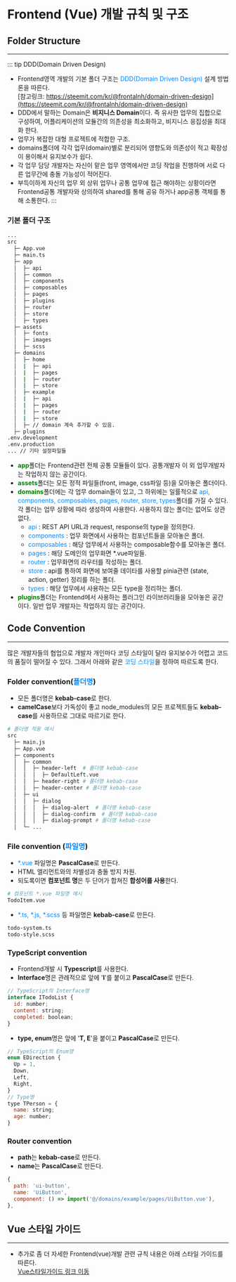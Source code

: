 # Frontend (Vue) 개발 규칙 및 구조



## Folder Structure
---
::: tip DDD(Domain Driven Design)
* Frontend영역 개발의 기본 폴더 구조는 <span style="color:#0089ff">DDD(Domain Driven Design)</span> 설계 방법론을 따른다.  
[참고링크: https://steemit.com/kr/@frontalnh/domain-driven-design](https://steemit.com/kr/@frontalnh/domain-driven-design)
* DDD에서 말하는 Domain은 **비지니스 Domain**이다. 즉 유사한 업무의 집합으로 구성하여, 어플리케이션의 모듈간의 의존성을 최소화하고, 비지니스 응집성을 최대화 한다.
* 업무가 복잡한 대형 프로젝트에 적합한 구조.
* domains폴더에 각각 업무(domain)별로 분리되어 영향도와 의존성이 적고 확장성이 용이해서 유지보수가 쉽다.
* 각 업무 담당 개발자는 자신이 맡은 업무 영역에서만 코딩 작업을 진행하며 서로 다른 업무간에 충돌 가능성이 적어진다.
* 부득이하게 자신의 업무 외 상위 업무나 공통 업무에 접근 해야하는 상황이라면 Frontend공통 개발자와 상의하여 shared를 통해 공유 하거나 app공통 객체를 통해 소통한다.
:::

### 기본 폴더 구조
```sh
...
src
  ├─ App.vue
  ├─ main.ts
  ├─ app
  │  ├─ api
  │  ├─ common
  │  ├─ components
  │  ├─ composables
  │  ├─ pages
  │  ├─ plugins
  │  ├─ router
  │  ├─ store
  │  ├─ types
  ├─ assets
  │  ├─ fonts
  │  ├─ images
  │  ├─ scss
  ├─ domains
  │  ├─ home
  │  |  ├─ api
  │  |  ├─ pages
  │  |  ├─ router
  │  |  ├─ store
  │  ├─ example
  │  |  ├─ api
  │  |  ├─ pages
  │  |  ├─ router
  │  |  ├─ store
  │  ├─ // domain 계속 추가할 수 있음.
  ├─ plugins
.env.development
.env.production
... // 기타 설정파일들
```
* <span style="color:green;font-weight:bold;">app</span>폴더는 Frontend관련 전체 공통 모듈들이 있다. 공통개발자 이 외 업무개발자는 작업하지 않는 공간이다.
* <span style="color:green;font-weight:bold;">assets</span>폴더는 모든 정적 파일들(front, image, css파일 등)을 모아놓은 폴더이다.
* <span style="color:green;font-weight:bold;">domains</span>폴더에는 각 업무 domain들이 있고, 그 하위에는 일률적으로 <span style="color:#0089ff">api, components, composables, pages, router, store, types</span>폴더를 가질 수 있다. 각 폴더는 업무 상황에 따라 생성하여 사용한다. 사용하지 않는 폴더는 없어도 상관없다.  
  - <span style="color:#0089ff">api</span> : REST API URL과 request, response의 type을 정의한다.
  - <span style="color:#0089ff">components</span> : 업무 화면에서 사용하는 컴포넌트들을 모아놓은 폴더.
  - <span style="color:#0089ff">composables</span> : 해당 업무에서 사용하는 composable함수를 모아놓은 폴더.
  - <span style="color:#0089ff">pages</span> : 해당 도메인의 업무화면 *.vue파일들.
  - <span style="color:#0089ff">router</span> : 업무화면의 라우터를 작성하는 폴더.
  - <span style="color:#0089ff">store</span> : api를 통하여 화면에 보여줄 데이타를 사용할 pinia관련 (state,  action, getter) 정리를 하는 폴더.
  - <span style="color:#0089ff">types</span> : 해당 업무에서 사용하는 모든 type을 정리하는 폴더.
* <span style="color:green;font-weight:bold;">plugins</span>폴더는 Frontend에서 사용하는 플러그인 라이브러리들을 모아놓은 공간이다. 일반 업무 개발자는 작업하지 않는 공간이다.



## Code Convention
---
많은 개발자들의 협업으로 개발자 개인마다 코딩 스타일이 달라 유지보수가 어렵고 코드의 품질이 떨어질 수 있다.
그래서 아래와 같은 <span style="color:#0089ff">코딩 스타일</span>을 정하여 따르도록 한다.

### Folder convention(<span style="color:#0089ff">폴더명</span>)
* 모든 폴더명은 **kebab-case**로 한다.
* **camelCase**보다 가독성이 좋고 node_modules의 모든 프로젝트들도 **kebab-case**를 사용하므로 그대로 따르기로 한다.
```sh
# 폴더명 적용 예시
src
  ├─ main.js
  ├─ App.vue
  ├─ components
  │  ├─ common
  │  │  ├─ header-left  # 폴더명 kebab-case
  │  │  │  ├─ DefaultLeft.vue
  │  │  ├─ header-right # 폴더명 kebab-case
  │  │  ├─ header-center # 폴더명 kebab-case
  │  ├─ ui
  │  │  ├─ dialog
  │  │  │  ├─ dialog-alert  # 폴더명 kebab-case
  │  │  │  ├─ dialog-confirm  # 폴더명 kebab-case
  │  │  │  ├─ dialog-prompt # 폴더명 kebab-case
  │  └─ ...
```


### File convention (<span style="color:#0089ff">파일명</span>)
* <span style="color:#0089ff">*.vue</span> 파일명은 **PascalCase**로 만든다.
* HTML 엘리먼트와의 차별성과 충돌 방지 차원.
* 되도록이면 **컴포넌트 명**은 두 단어가 합쳐진 **합성어를 사용**한다.
```sh
# 컴포넌트 *.vue 파일명 예시
TodoItem.vue
```

* <span style="color:#0089ff">*.ts, *.js, *.scss</span> 등 파일명은 **kebab-case**로 만든다.
```sh
todo-system.ts
todo-style.scss
```



### TypeScript convention
* Frontend개발 시  **Typescript**를 사용한다.
* **Interface**명은 관례적으로 앞에 '**I**'를 붙이고 **PascalCase**로 만든다.
```js
// TypeScript의 Interface명
interface ITodoList {
  id: number;
  content: string;
  completed: boolean;
}
```
* **type, enum**명은 앞에 '**T, E**'을 붙이고 **PascalCase**로 만든다.
```js
// TypeScript의 Enum명
enum EDirection {
  Up = 1,
  Down,
  Left,
  Right,
}
// Type명
type TPerson = {
  name: string;
  age: number;
}
```


### Router convention
* **path**는 **kebab-case**로 만든다.
* **name**는 **PascalCase**로 만든다.
```js
{
  path: 'ui-button',
  name: 'UiButton',
  component: () => import('@/domains/example/pages/UiButton.vue'),
},
```



## Vue 스타일 가이드
---
* 추가로 좀 더 자세한 Frontend(vue)개발 관련 규칙 내용은 아래 스타일 가이드를 따른다.  
[Vue스타일가이드 링크 이동](./vue-style-guide.md)
